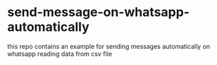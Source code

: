 # send-message-on-whatsapp-automatically
this repo contains an example for sending messages automatically on whatsapp reading data from csv file
